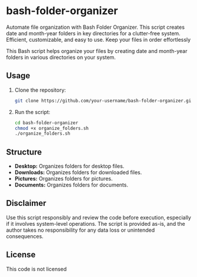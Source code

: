 # bash-folder-organizer
Automate file organization with Bash Folder Organizer. This script creates date and month-year folders in key directories for a clutter-free system. Efficient, customizable, and easy to use. Keep your files in order effortlessly

This Bash script helps organize your files by creating date and month-year folders in various directories on your system.

## Usage

1. Clone the repository:

    ```bash
    git clone https://github.com/your-username/bash-folder-organizer.git
    ```

2. Run the script:

    ```bash
    cd bash-folder-organizer
    chmod +x organize_folders.sh
    ./organize_folders.sh
    ```

## Structure

- **Desktop:** Organizes folders for desktop files.
- **Downloads:** Organizes folders for downloaded files.
- **Pictures:** Organizes folders for pictures.
- **Documents:** Organizes folders for documents.

## Disclaimer

Use this script responsibly and review the code before execution, especially if it involves system-level operations. The script is provided as-is, and the author takes no responsibility for any data loss or unintended consequences.

## License

This code is not licensed 
